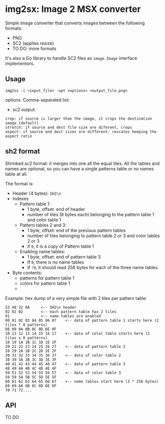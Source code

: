 # img2sx: Image 2 MSX converter

Simple image converter that converts images between the following formats:

* PNG
* SC2 (applies resize)
* TO DO: more formats

It's also a Go library to handle SC2 files as `image.Image` interface implementors.

## Usage

```
img2sx -i <input_file> -opt <options> <output_file.png>
```

options. Comma-separated list:

* sc2 output:
```
crop: if source is larger than the image, it crops the destination image (default)
stretch: if source and dest file size are diferent, crops
aspect: if source and dest sizes are different, rescales keeping the aspect ratio
```

## sh2 format

Shrinked sc2 format: it merges into one all the equal tiles. All the tables and names are optional,
so you can have a single patterns table or no names table at all.

The format is:

* Header (4 bytes): `SH2\n`
* Indexes
    * Pattern table 1:
        - 1 byte, offset: end of header 
        - number of tiles (8 bytes each) belonging to the pattern table 1 and color table 1
    * Pattern tables 2 and 3:
        - 1 byte, offset: end of the previous pattern tables
        - number of tiles belonging to pattern table 2 or 3 and color tables 2 or 3
        - if `0`, it is a copy of Pattern table 1
    * Enabling name tables:
        - 1 byte, offset: end of pattern table 3
        - If `0`, there is no name tables
        - If `!0`, it should read 256 bytes for each of the three name
          tables.
* Byte contents:
    - patterns for pattern table 1
    - colors for pattern table 1
    - 

Example: hex dump of a very simple file with 2 tiles per pattern table:

```
53 48 32 0A     <-- SH2\n header
02 02 02        <-- each pattern table has 2 tiles
01              <-- name tables are enabled
00 01 02 03 04 05 06 07    <-- data of pattern table 1 starts here (2 tiles * 8 patterns)
08 09 0A 0B 0C 0D 0E 0F
10 11 12 13 14 15 16 17    <-- data of color table starts here (2 tiles x 8 patterns)
18 19 1A 1B 1C 1D 1E 1F
20 21 22 23 24 25 26 27    <-- data of pattern table 2
28 29 2A 2B 2C 2D 2E 2F
30 31 32 33 34 35 36 37    <-- data of color table 2
38 39 3A 3B 3C 3D 3E 3F
40 41 42 43 44 45 46 47    <-- data of pattern table 3
48 49 4A 4B 4C 4D 4E 4F
50 51 52 53 54 55 56 57    <-- data of color table 3
58 59 5A 5B 5C 5D 5E 5F
60 61 62 63 64 65 66 67    <-- name tables start here (3 * 256 bytes)
68 69 6A 6B 6C 6D 6E 6F
70 71 72....
```



## API

TO DO

